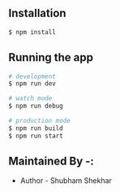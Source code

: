 ## Installation

```bash
$ npm install
```

## Running the app

```bash
# development
$ npm run dev

# watch mode
$ npm run debug

# production mode
$ npm run build
$ npm run start
```

## Maintained By -:

- Author - Shubham Shekhar